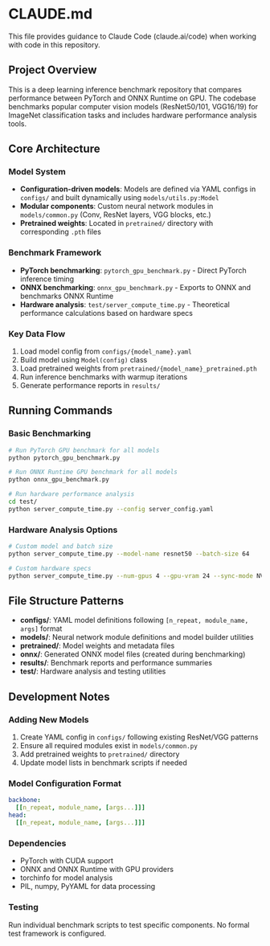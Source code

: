 # CLAUDE.md

This file provides guidance to Claude Code (claude.ai/code) when working with code in this repository.

## Project Overview

This is a deep learning inference benchmark repository that compares performance between PyTorch and ONNX Runtime on GPU. The codebase benchmarks popular computer vision models (ResNet50/101, VGG16/19) for ImageNet classification tasks and includes hardware performance analysis tools.

## Core Architecture

### Model System
- **Configuration-driven models**: Models are defined via YAML configs in `configs/` and built dynamically using `models/utils.py:Model`
- **Modular components**: Custom neural network modules in `models/common.py` (Conv, ResNet layers, VGG blocks, etc.)
- **Pretrained weights**: Located in `pretrained/` directory with corresponding `.pth` files

### Benchmark Framework
- **PyTorch benchmarking**: `pytorch_gpu_benchmark.py` - Direct PyTorch inference timing
- **ONNX benchmarking**: `onnx_gpu_benchmark.py` - Exports to ONNX and benchmarks ONNX Runtime
- **Hardware analysis**: `test/server_compute_time.py` - Theoretical performance calculations based on hardware specs

### Key Data Flow
1. Load model config from `configs/{model_name}.yaml`
2. Build model using `Model(config)` class
3. Load pretrained weights from `pretrained/{model_name}_pretrained.pth`
4. Run inference benchmarks with warmup iterations
5. Generate performance reports in `results/`

## Running Commands

### Basic Benchmarking
```bash
# Run PyTorch GPU benchmark for all models
python pytorch_gpu_benchmark.py

# Run ONNX Runtime GPU benchmark for all models  
python onnx_gpu_benchmark.py

# Run hardware performance analysis
cd test/
python server_compute_time.py --config server_config.yaml
```

### Hardware Analysis Options
```bash
# Custom model and batch size
python server_compute_time.py --model-name resnet50 --batch-size 64

# Custom hardware specs
python server_compute_time.py --num-gpus 4 --gpu-vram 24 --sync-mode NVLINK
```

## File Structure Patterns

- **configs/**: YAML model definitions following `[n_repeat, module_name, args]` format
- **models/**: Neural network module definitions and model builder utilities
- **pretrained/**: Model weights and metadata files  
- **onnx/**: Generated ONNX model files (created during benchmarking)
- **results/**: Benchmark reports and performance summaries
- **test/**: Hardware analysis and testing utilities

## Development Notes

### Adding New Models
1. Create YAML config in `configs/` following existing ResNet/VGG patterns
2. Ensure all required modules exist in `models/common.py`
3. Add pretrained weights to `pretrained/` directory
4. Update model lists in benchmark scripts if needed

### Model Configuration Format
```yaml
backbone:
  [[n_repeat, module_name, [args...]]]
head:
  [[n_repeat, module_name, [args...]]]
```

### Dependencies
- PyTorch with CUDA support
- ONNX and ONNX Runtime with GPU providers
- torchinfo for model analysis
- PIL, numpy, PyYAML for data processing

### Testing
Run individual benchmark scripts to test specific components. No formal test framework is configured.